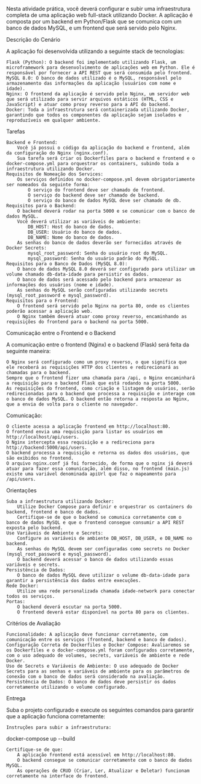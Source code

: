 Nesta atividade prática, você deverá configurar e subir uma infraestrutura completa de uma aplicação web full-stack utilizando Docker. A aplicação é composta por um backend em Python/Flask que se comunica com um banco de dados MySQL, e um frontend que será servido pelo Nginx.

Descrição do Cenário

A aplicação foi desenvolvida utilizando a seguinte stack de tecnologias:

    Flask (Python): O backend foi implementado utilizando Flask, um microframework para desenvolvimento de aplicações web em Python. Ele é responsável por fornecer a API REST que será consumida pelo frontend.
    MySQL 8.0: O banco de dados utilizado é o MySQL, responsável pelo armazenamento das informações da aplicação (usuários com nome e idade).
    Nginx: O frontend da aplicação é servido pelo Nginx, um servidor web que será utilizado para servir arquivos estáticos (HTML, CSS e JavaScript) e atuar como proxy reverso para a API do backend.
    Docker: Toda a infraestrutura será containerizada utilizando Docker, garantindo que todos os componentes da aplicação sejam isolados e reproduzíveis em qualquer ambiente.

Tarefas

    Backend e Frontend:
        Você já possui o código da aplicação do backend e frontend, além da configuração do Nginx (nginx.conf).
        Sua tarefa será criar os Dockerfiles para o backend e frontend e o docker-compose.yml para orquestrar os containers, subindo toda a infraestrutura utilizando Docker.
    Requisitos de Nomeação dos Services:
        Os serviços definidos no docker-compose.yml devem obrigatoriamente ser nomeados da seguinte forma:
            O serviço do frontend deve ser chamado de frontend.
            O serviço do backend deve ser chamado de backend.
            O serviço do banco de dados MySQL deve ser chamado de db.
    Requisitos para o Backend:
        O backend deverá rodar na porta 5000 e se comunicar com o banco de dados MySQL.
        Você deverá utilizar as variáveis de ambiente:
            DB_HOST: Host do banco de dados.
            DB_USER: Usuário do banco de dados.
            DB_NAME: Nome do banco de dados.
        As senhas do banco de dados deverão ser fornecidas através de Docker Secrets:
            mysql_root_password: Senha do usuário root do MySQL.
            mysql_password: Senha do usuário padrão do MySQL.
    Requisitos para o Banco de Dados (MySQL 8.0):
        O banco de dados MySQL 8.0 deverá ser configurado para utilizar um volume chamado db-data-idade para persistir os dados.
        O banco de dados será acessado pelo backend para armazenar as informações dos usuários (nome e idade).
        As senhas do MySQL serão configuradas utilizando secrets (mysql_root_password e mysql_password).
    Requisitos para o Frontend:
        O frontend será servido pelo Nginx na porta 80, onde os clientes poderão acessar a aplicação web.
        O Nginx também deverá atuar como proxy reverso, encaminhando as requisições do frontend para o backend na porta 5000.

Comunicação entre o Frontend e o Backend

A comunicação entre o frontend (Nginx) e o backend (Flask) será feita da seguinte maneira:

    O Nginx será configurado como um proxy reverso, o que significa que ele receberá as requisições HTTP dos clientes e redirecionará as chamadas para o backend.
    Sempre que o frontend fizer uma chamada para /api, o Nginx encaminhará a requisição para o backend Flask que está rodando na porta 5000.
    As requisições do frontend, como criação e listagem de usuários, serão redirecionadas para o backend que processa a requisição e interage com o banco de dados MySQL. O backend então retorna a resposta ao Nginx, que a envia de volta para o cliente no navegador.

Comunicação:

    O cliente acessa a aplicação frontend em http://localhost:80.
    O frontend envia uma requisição para listar os usuários em http://localhost/api/users.
    O Nginx intercepta essa requisição e a redireciona para http://backend:5000/api/users.
    O backend processa a requisição e retorna os dados dos usuários, que são exibidos no frontend.
    O arquivo nginx.conf já foi fornecido, de forma que o nginx já deverá atuar para fazer essa comunicação, além disso, no frontend (main.js) existe uma variável denominada apiUrl que faz o mapeamento para /api/users.

Orientações

    Suba a infraestrutura utilizando Docker:
        Utilize Docker Compose para definir e orquestrar os containers do backend, frontend e banco de dados.
        Certifique-se de que o backend se comunica corretamente com o banco de dados MySQL e que o frontend consegue consumir a API REST exposta pelo backend.
    Use Variáveis de Ambiente e Secrets:
        Configure as variáveis de ambiente DB_HOST, DB_USER, e DB_NAME no backend.
        As senhas do MySQL devem ser configuradas como secrets no Docker (mysql_root_password e mysql_password).
        O backend deverá acessar o banco de dados utilizando essas variáveis e secrets.
    Persistência de Dados:
        O banco de dados MySQL deve utilizar o volume db-data-idade para garantir a persistência dos dados entre execuções.
    Rede Docker:
        Utilize uma rede personalizada chamada idade-network para conectar todos os serviços.
    Portas:
        O backend deverá escutar na porta 5000.
        O frontend deverá estar disponível na porta 80 para os clientes.

Critérios de Avaliação

    Funcionalidade: A aplicação deve funcionar corretamente, com comunicação entre os serviços (frontend, backend e banco de dados).
    Configuração Correta de Dockerfiles e Docker Compose: Avaliaremos se os Dockerfiles e o docker-compose.yml foram configurados corretamente, com o uso adequado de volumes, secrets, variáveis de ambiente e rede Docker.
    Uso de Secrets e Variáveis de Ambiente: O uso adequado de Docker Secrets para as senhas e variáveis de ambiente para os parâmetros de conexão com o banco de dados será considerado na avaliação.
    Persistência de Dados: O banco de dados deve persistir os dados corretamente utilizando o volume configurado.

Entrega

Suba o projeto configurado e execute os seguintes comandos para garantir que a aplicação funciona corretamente:

    Instruções para subir a infraestrutura:

docker-compose up --build

    Certifique-se de que:
        A aplicação frontend está acessível em http://localhost:80.
        O backend consegue se comunicar corretamente com o banco de dados MySQL.
        As operações de CRUD (Criar, Ler, Atualizar e Deletar) funcionam corretamente na interface do frontend.
